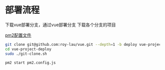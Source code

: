 # 部署流程

下载vue部署分支，通过vue部署分支 下载各个分支的项目

[pm2配置文件](pm2.config.js)

```bash
git clone git@github.com:roy-lau/vue.git --depth=1 -b deploy vue-project-deploy # 下载vue部署分支
cd vue-project-deploy
sudo ./git-clone.sh

pm2 start pm2.config.js
```